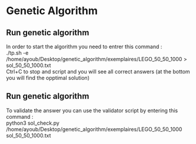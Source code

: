 # Genetic Algorithm

## Run genetic algorithm
 In order to start the algorithm you need to entrer this command : <br>
./tp.sh -e /home/ayoub/Desktop/genetic_algorithm/exemplaires/LEGO_50_50_1000  > sol_50_50_1000.txt<br>
Ctrl+C to stop and script and you will see all correct answers (at the bottom you will find the opptimal solution)

## Run genetic algorithm
To validate the answer you can use the validator script by entering this command : <br>
python3 sol_check.py /home/ayoub/Desktop/genetic_algorithm/exemplaires/LEGO_50_50_1000 sol_50_50_1000.txt
